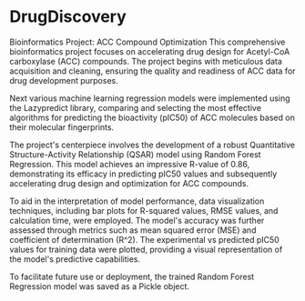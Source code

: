 # DrugDiscovery


Bioinformatics Project: ACC Compound Optimization
This comprehensive bioinformatics project focuses on accelerating drug design for Acetyl-CoA carboxylase (ACC) compounds. The project begins with meticulous data acquisition and cleaning, ensuring the quality and readiness of ACC data for drug development purposes.

Next various machine learning regression models were implemented using the Lazypredict library, comparing and selecting the most effective algorithms for predicting the bioactivity (pIC50) of ACC molecules based on their molecular fingerprints.

The project's centerpiece involves the development of a robust Quantitative Structure-Activity Relationship (QSAR) model using Random Forest Regression. This model achieves an impressive R-value of 0.86, demonstrating its efficacy in predicting pIC50 values and subsequently accelerating drug design and optimization for ACC compounds.

To aid in the interpretation of model performance, data visualization techniques, including bar plots for R-squared values, RMSE values, and calculation time, were employed. The model's accuracy was further assessed through metrics such as mean squared error (MSE) and coefficient of determination (R^2). The experimental vs predicted pIC50 values for training data were plotted, providing a visual representation of the model's predictive capabilities.

To facilitate future use or deployment, the trained Random Forest Regression model was saved as a Pickle object. 






